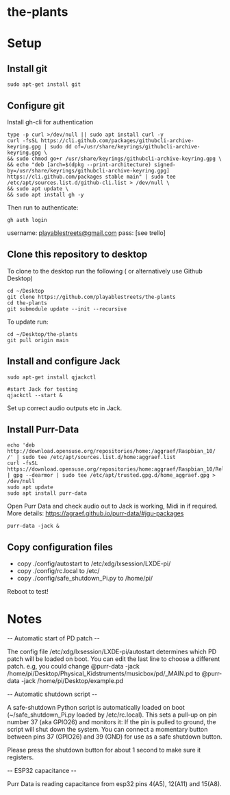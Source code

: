 # the-plants

# Setup

## Install git
```
sudo apt-get install git
```

## Configure git
Install gh-cli for authentication
```
type -p curl >/dev/null || sudo apt install curl -y
curl -fsSL https://cli.github.com/packages/githubcli-archive-keyring.gpg | sudo dd of=/usr/share/keyrings/githubcli-archive-keyring.gpg \
&& sudo chmod go+r /usr/share/keyrings/githubcli-archive-keyring.gpg \
&& echo "deb [arch=$(dpkg --print-architecture) signed-by=/usr/share/keyrings/githubcli-archive-keyring.gpg] https://cli.github.com/packages stable main" | sudo tee /etc/apt/sources.list.d/github-cli.list > /dev/null \
&& sudo apt update \
&& sudo apt install gh -y
```

Then run to authenticate:
```
gh auth login
```
username: playablestreets@gmail.com
pass: [see trello]



## Clone this repository to desktop

To clone to the desktop run the following ( or alternatively use Github Desktop)
```
cd ~/Desktop
git clone https://github.com/playablestreets/the-plants
cd the-plants
git submodule update --init --recursive
```

To update run:
```
cd ~/Desktop/the-plants
git pull origin main
```


## Install and configure Jack
```
sudo apt-get install qjackctl

#start Jack for testing
qjackctl --start &

```
Set up correct audio outputs etc in Jack.


## Install Purr-Data
```
echo 'deb http://download.opensuse.org/repositories/home:/aggraef/Raspbian_10/ /' | sudo tee /etc/apt/sources.list.d/home:aggraef.list
curl -fsSL https://download.opensuse.org/repositories/home:aggraef/Raspbian_10/Release.key | gpg --dearmor | sudo tee /etc/apt/trusted.gpg.d/home_aggraef.gpg > /dev/null
sudo apt update
sudo apt install purr-data
```

Open Purr Data and check audio out to Jack is working, Midi in if required. More details: https://agraef.github.io/purr-data/#jgu-packages 
```
purr-data -jack &
```

## Copy configuration files

- copy ./config/autostart to /etc/xdg/lxsession/LXDE-pi/
- copy ./config/rc.local to /etc/
- copy ./config/safe_shutdown_Pi.py to /home/pi/

Reboot to test!


# Notes
-- Automatic start of PD patch --

The config file /etc/xdg/lxsession/LXDE-pi/autostart determines which PD patch will be loaded on boot. You can edit the last line to choose a different patch.
e.g, you could change
@purr-data -jack /home/pi/Desktop/Physical_Kidstruments/musicbox/pd/_MAIN.pd
to
@purr-data -jack /home/pi/Desktop/example.pd

-- Automatic shutdown script --

A safe-shutdown Python script is automatically loaded on boot (~/safe_shutdown_Pi.py loaded by /etc/rc.local). This sets a pull-up on pin number 37 (aka GPIO26) and monitors it: If the pin is pulled to ground, the script will shut down the system. 
You can connect a momentary button between pins 37 (GPIO26) and 39 (GND) for use as a safe shutdown button.

Please press the shutdown button for about 1 second to make sure it registers.

-- ESP32 capacitance --

Purr Data is reading capacitance from esp32 pins 4(A5), 12(A11) and 15(A8).
